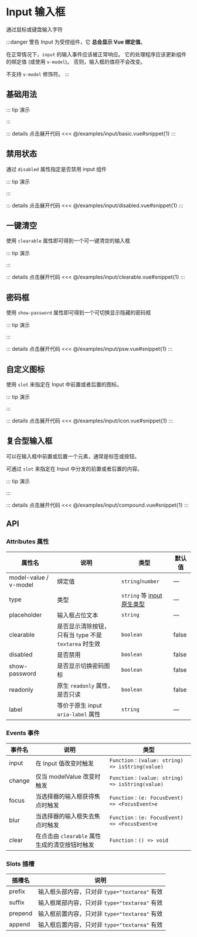 # Input 输入框

通过鼠标或键盘输入字符

:::danger 警告
Input 为受控组件，它 **总会显示 Vue 绑定值**。

在正常情况下，`input` 的输入事件应该被正常响应。 它的处理程序应该更新组件的绑定值 (或使用 `v-model`)。 否则，输入框的值将不会改变。

不支持 `v-model` 修饰符。
:::

## 基础用法

<script lang="ts" setup>
import Basic from '../examples/input/basic.vue';
import Disabled from '../examples/input/disabled.vue';
import Clearable from '../examples/input/clearable.vue';
import Icon from '../examples/input/icon.vue';
import Psw from '../examples/input/psw.vue';
import Compound from '../examples/input/compound.vue';
</script>

::: tip 演示

<basic/>
:::

::: details 点击展开代码
<<< @/examples/input/basic.vue#snippet{1}
:::

## 禁用状态

通过 `disabled` 属性指定是否禁用 input 组件

::: tip 演示

<disabled/>
:::

::: details 点击展开代码
<<< @/examples/input/disabled.vue#snippet{1}
:::

## 一键清空

使用 `clearable` 属性即可得到一个可一键清空的输入框

::: tip 演示

<clearable/>
:::

::: details 点击展开代码
<<< @/examples/input/clearable.vue#snippet{1}
:::

## 密码框

使用 `show-password` 属性即可得到一个可切换显示隐藏的密码框

::: tip 演示

<psw/>
:::

::: details 点击展开代码
<<< @/examples/input/psw.vue#snippet{1}
:::

## 自定义图标

使用 `slot` 来指定在 Input 中前置或者后置的图标。

::: tip 演示

<icon/>
:::

::: details 点击展开代码
<<< @/examples/input/icon.vue#snippet{1}
:::

## 复合型输入框

可以在输入框中前置或后置一个元素，通常是标签或按钮。

可通过 `slot` 来指定在 Input 中分发的前置或者后置的内容。

::: tip 演示

<compound/>
:::

::: details 点击展开代码
<<< @/examples/input/compound.vue#snippet{1}
:::

## API

### Attributes 属性

| 属性名                   | 说明                                  | 类型                                                                                                              | 默认值   |
|-----------------------|-------------------------------------|-----------------------------------------------------------------------------------------------------------------|-------|
| model-value / v-model | 绑定值	                                | `string`/`number`                                                                                               | —     |
| type                  | 类型	                                 | `string` 等 [input 原生类型](https://developer.mozilla.org/en-US/docs/Web/HTML/Element/input#Form_%3Cinput%3E_types) | —     |
| placeholder           | 输入框占位文本	                            | `string`                                                                                                        | —     |
| clearable             | 是否显示清除按钮，只有当 type 不是 `textarea` 时生效 | `boolean`                                                                                                       | false |
| disabled              | 是否禁用	                               | `boolean`                                                                                                       | false |
| show-password         | 是否显示切换密码图标	                         | `boolean`                                                                                                       | false |
| readonly              | 原生 `readonly` 属性，是否只读	              | `boolean`                                                                                                       | false |
| label                 | 等价于原生 input `aria-label` 属性	        | `string`                                                                                                        | —     |

### Events 事件

| 事件名    | 说明                             | 类型                                                |
|--------|--------------------------------|---------------------------------------------------|
| input  | 在 Input 值改变时触发	                | `Function` : `(value: string) => isString(value)` |
| change | 仅当 modelValue 改变时触发	           | `Function` : `(value: string) => isString(value)` |
| focus  | 当选择器的输入框获得焦点时触发	               | `Function` : `(e: FocusEvent) => <FocusEvent>e `  |
| blur   | 当选择器的输入框失去焦点时触发	               | `Function` : `(e: FocusEvent) => <FocusEvent>e `  |
| clear  | 在点击由 `clearable` 属性生成的清空按钮时触发	 | `Function` : `() => void`                         |

### Slots 插槽

| 插槽名      | 说明                               |
|----------|----------------------------------|
| prefix	  | 输入框头部内容，只对非 `type="textarea"` 有效 |
| suffix	  | 输入框尾部内容，只对非 `type="textarea"` 有效 |
| prepend	 | 输入框前置内容，只对非 `type="textarea"` 有效 |
| append	  | 输入框后置内容，只对非 `type="textarea"` 有效 |
